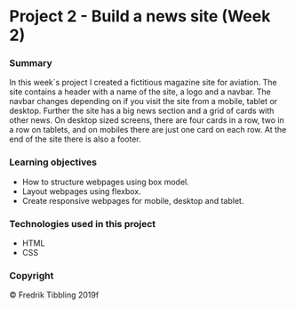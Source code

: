 # Project 2 - Build a news site (Week 2)

### Summary

In this week´s project I created a fictitious magazine site for aviation. The site contains a header with a name of the site, a logo and a navbar. The navbar changes depending on if you visit the site from a mobile, tablet or desktop. Further the site has a big news section and a grid of cards with other news. On desktop sized screens, there are four cards in a row, two in a row on tablets, and on mobiles there are just one card on each row. At the end of the site there is also a footer.

### Learning objectives

- How to structure webpages using box model.
- Layout webpages using flexbox.
- Create responsive webpages for mobile, desktop and tablet.

### Technologies used in this project

- HTML
- CSS

### Copyright

&copy; Fredrik Tibbling 2019f
